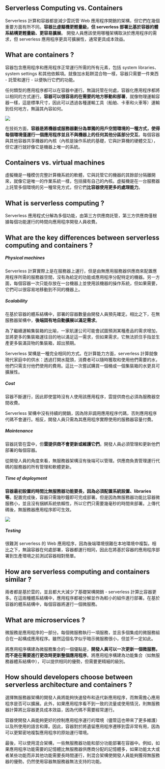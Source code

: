 ## Serverless Computing vs. Containers 
Serverless 計算和容器都是減少雲託管 Web 應用程序開銷的架構，但它們在幾個重要方面有所不同。**容器比虛擬機更輕量級，但 serverless 部署比基於容器的體系結構更輕量級、更容易擴展**。
開發人員應該使用哪種架構取決於應用程序的需求，但 serverless 應用程序更具可擴展性，通常更具成本效益。

## What are containers ?
容器包含應用程序和應用程序正常運行所需的所有元素，包括 system libraries、 system settings 和其他依賴項。就像加水鬆餅混合物一樣，容器只需要一件東西 - 託管和運行 - 以便執行它們的功能。

任何類型的應用程序都可以在容器中運行。無論託管在何處，容器化應用程序都將以相同的方式運行。**容器可以很容易的在需要的地方移動和部署**，就像物理運輸容器一樣，這是標準尺寸，因此可以透過各種運輸工具（船舶、卡車和火車等）運輸到任何地方，無論其內容如何。

![](https://www.cloudflare.com/img/learning/serverless/serverless-vs-containers/containers-host-system-diagram.svg)

在技​​術方面，**容器是將機器或服務器劃分為單獨的用戶空間環境的一種方式，使得每個環境僅運行一個應用程序並且不與機器上的任何其他分區部分交互**。每個容器與其他容器共享機器的內核（內核是操作系統的基礎，它與計算機的硬體交互），但它運行就好像它是機器上唯一的系統。

## Containers vs. virtual machines
虛擬機是一種模仿完整計算機系統的軟體，它與託管它的機器的其餘部分隔離開來，就像它是唯一的作業系統一樣，包括擁有自己的內核。虛擬機是在一台服務器上託管多個環境的另一種常見方式，但它們**比容器使用更多的處理能力**。

## What is serverless computing ?
Serverless 應用程式分解為多個功能，由第三方供應商託管，第三方供應商僅根據每個功能運行的時間向應用程序開發人員收費。

## What are the key differences between serverless computing and containers ?
##### Physical machines
Serverless 計算實際上是在服務器上運行，但是由無應用服務器供應商來配置應用程序所需的服務器空間，沒有為給定的功能或應用程序分配特定的機器。另一方面，每個容器一次只能存放在一台機器上並使用該機器的操作系統，但如果需要，它們可以很容易地移動到不同的機器上。
##### Scalability
在基於容器的體系結構中，部署的容器數量由開發人員預先確定。相比之下，在無服務器架構中，**後端固有地自動擴展以滿足需求**。

為了繼續運輸集裝箱的比喻，一家航運公司可能會試圖預測某種產品的需求增加，並將更多的集裝箱運往目的地以滿足這一需求，但如果需求，它無法抓住手指並生產更多裝滿貨物的集裝箱，超出預期。

Serverless 架構是一種完全相同的方式。在計算能力方面，serverless 計算就像現代家庭中的供水：透過打開水龍頭，消費者可以隨時獲取和使用他們需要的水，他們只需支付他們使用的費用。這比一次嘗試購買一個桶或一個集裝箱的水更具可擴展性。

##### Cost

容器不斷運行，因此即使當時沒有人使用該應用程序，雲提供商也必須為服務器空間收費。

Serverless 架構中沒有持續的開銷，因為除非調用應用程序代碼，否則應用程序代碼不會運行。相反，開發人員只需為其應用程序實際使用的服務器容量付費。

##### Maintenance
容器託管在雲中，但**雲提供商不會更新或維護它們**。開發人員必須管理和更新他們部署的每個容器。

從開發人員的角度來看，無服務器架構沒有後端可以管理。供應商負責管理運行代碼的服務器的所有管理和軟體更新。
##### Time of deployment
**容器最初設置的時間比無服務器功能要長，因為必須配置系統設置、libraries 等**。配置完成後，容器只需幾秒鐘即可完成部署。但是因為無服務器功能比容器微服務小，並且沒有捆綁系統依賴性，所以它們只需要幾毫秒的時間來部署。上傳代碼後，無服務器應用程序即可生效。

![](https://www.cloudflare.com/img/learning/serverless/serverless-vs-containers/serverless-computing-deploy-speed-comparison.svg)

##### Testing
很難測 serverless 的 Web 應用程序，因為後端環境很難在本地環境中複製。相比之下，無論容器在何處部署，容器都運行相同，因此在將基於容器的應用程序部署到生產環境之前測試容器相對簡單。

## How are serverless computing and containers similar ?
兩者都是基於雲的，並且都大大減少了基礎架構開銷 - serverless 計算比容器更多。在這兩種體系結構中，應用程序都被分解並作為較小的組件進行部署。在基於容器的體系結構中，每個容器將運行一個微服務。

## What are microservices ?
微服務是應用程序的一部分。每個微服務執行一項服務，並且多個集成的微服務組合在一起構成應用程序。雖然這個名字似乎暗示微服務很小，但並不一定如此。

將應用程序構建為微服務集合的一個優點是，**開發人員可以一次更新一個微服務，而不是在需要進行更改時更新整個應用程序**。將應用程序構建為功能集合（如無服務器體系結構中），可以提供相同的優勢，但需要更精細的級別。

## How should developers choose between serverless architecture and containers ?
選擇無服務器架構的開發人員將能夠快速發布和迭代新應用程序，而無需擔心應用程序是否可以擴展。此外，如果應用程序看不到一致的流量或使用情況，則無服務器計算將比容器更具成本效益，因為代碼不需要經常運行。

容器使開發人員能夠更好的控制應用程序運行的環境（儘管這也帶來了更多維護）以及所使用的語言和庫。因此，容器對於將遺留應用程序遷移到雲非常有用，因為可以更緊密地複製應用程序的原始運行環境。

最後，可以使用混合架構，一些無服務器功能和部分功能部署在容器中。例如，如果應用程序功能需要的記憶體比無服務器供應商分配的記憶體多，如果功能太大或者某些功能而非其他功能需要長時間運行，則混合架構使開發人員能夠獲得無服務器的優勢。仍然使用容器無服務器無法支持的功能。